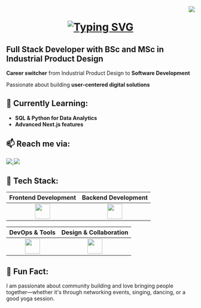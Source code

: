 <img align="right" src="https://visitor-badge.laobi.icu/badge?page_id=GuzideGuzelbey.GuzideGuzelbey" />

<h1 align="center">
    <a href="https://git.io/typing-svg"><img src="https://readme-typing-svg.demolab.com?font=Fira+Code&size=32&pause=1000&color=F616F7&width=435&lines=Hi!+%F0%9F%91%80+I'm+G%C3%BCzide" alt="Typing SVG" /></a>
</h1> 

## **Full Stack Developer with BSc and MSc in Industrial Product Design** 

**Career switcher** from Industrial Product Design to **Software Development**  

Passionate about building **user-centered digital solutions**

## 🌱 **Currently Learning:**  
-  **SQL & Python for Data Analytics**  
-  **Advanced Next.js features**

## 📫 **Reach me via:**  
<p align="left">
  <a href="(https://bit.ly/4kqoEq9)" target="_blank">
    <img src="https://skillicons.dev/icons?i=linkedin" />
  </a>
  <a href="mailto:guzide.guzelbey@gmail.com" target="_blank">
    <img src="https://skillicons.dev/icons?i=gmail" />
  </a>
</p>  


## 🚀 **Tech Stack:**  
| Frontend Development | Backend Development |
| :---: | :---: |
| <img src="https://skillicons.dev/icons?i=html,css,js,bootstrap,materialui,react,nextjs" height="40" /> | <img src="https://skillicons.dev/icons?i=nodejs,express,mysql,postgres" height="40" /> |

|  DevOps & Tools |  Design & Collaboration |
| :---: | :---: |
| <img src="https://skillicons.dev/icons?i=docker,powershell,vscode,git,github,netlify,postman" height="40" /> | <img src="https://skillicons.dev/icons?i=figma,ps,ai,slack" height="40" /> |

## 🔎 **Fun Fact:**  
I am passionate about community building and love bringing people together—whether it's through networking events, singing, dancing, or a good yoga session. 
